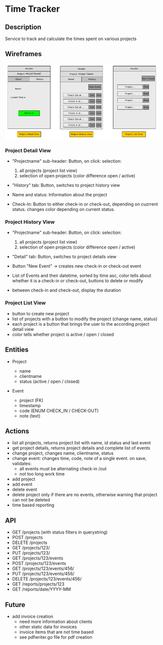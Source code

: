 # Time Tracker #

## Description ##

Service to track and calculate the times spent on various projects

## Wireframes ##

![wireframes](wireframes.png "Wireframes")

### Project Detail View ###

* "Projectname" sub-header: Button, on click: selection:

    1. all projects (project list view)
    2. selection of open projects (color difference open / active)

* "History" tab: Button, switches to project history view
* Name and status: Information about the project
* Check-In: Button to either check-in or check-out, depending on cuzrrent status. changes color depending on current status.

### Project History View ###

* "Projectname" sub-header: Button, on click: selection:

    1. all projects (project list view)
    2. selection of open projects (color difference open / active)

* "Detail" tab: Button, switches to project details view
* Button "New Event" -> creates new check-in or check-out event
* List of Events and their datetime, sorted by time asc, color tells about whether it is a check-in or check-out, buttons to delete or modify
* between check-in and check-out, display the duration

### Project List View ###

* button to create new project
* list of projects with a button to modify the project (change name, status)
* each project is a button that brings the user to the according project detail view
* color tells whether project is active / open / closed

## Entities ##

* Project
  * name
  * clientname
  * status (active / open / closed)

* Event
  * project (FK)
  * timestamp
  * code (ENUM CHECK_IN / CHECK-OUT)
  * note (text)

## Actions ##

* list all projects, returns project list with name, id status and last event
* get project details, returns project details and complete list of events
* change project, changes name, clientname, status
* change event: changes time, code, note of a single event. on save, validates:
  * all events must be alternating check-in /out
  * not too long work time
* add project
* add event
* delete event
* delete project only if there are no events, otherwise warning that project can not be deleted
* time based reporting

## API ##

* GET /projects (with status filters in querystring)
* POST /projects
* DELETE /projects
* GET /projects/123/
* PUT /projects/123/
* GET /projects/123/events
* POST /projects/123/events
* GET /projects/123/events/456/
* PUT /projects/123/events/456/
* DELETE /projects/123/events/456/
* GET /reports/projects/123
* GET /reports/date/YYYY-MM

## Future ##

* add invoice creation
  * need more information about clients
  * other static data for invoices
  * invoice items that are not time based
  * see pdfwriter.go file for pdf creation


